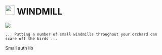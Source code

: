 # <img src="https://raw.githubusercontent.com/healthyorchards/windmill/master/.github/windmill.png" width="30"> WINDMILL
![](https://github.com/healthyorchards/windmill/workflows/Go/badge.svg?branch=master) 

```text
... Putting a number of small windmills throughout your orchard can scare off the birds ...
```
Small auth lib